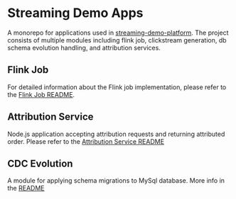 # Streaming Demo Apps

A monorepo for applications used in [streaming-demo-platform](https://github.com/getindata/streaming-demo-platform). The project
consists of multiple modules including flink job, clickstream generation, db schema evolution handling, and attribution services.

## Flink Job

For detailed information about the Flink job implementation, please refer to
the [Flink Job README](flink-job/README.md).

## Attribution Service
Node.js application accepting attribution requests and returning attributed order.
Please refer to the [Attribution Service README](attribution-service/README.md)

## CDC Evolution
A module for applying schema migrations to MySql database. More info in the [README](cdc-evolution/README.md)

